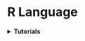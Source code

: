 # R Language

<div style='width:1000px;margin:auto'>

<details><summary><b>Tutorials</b></summary>
<p>

<details><summary><b>DataTypes</b></summary>
<p>
<p><a href="https://www.statmethods.net/input/datatypes.html">See the whole <b> Datatypes </b> from here</a> </p>

<details><summary><b>1. Vector</b> [Array in python]</summary>
<p>

<details><summary>Vector of <b>Strings</b></summary>
<p>
~~~
# A 'vector' is one of the data types in R. Vectors must contain
# the same type of data, that is the entries must all be of the
# same type: character (most programmers call these strings),
# logical (TRUE or FALSE), or numeric.

udacious <- c("Chris Saden", "Lauren Castellano",
              "Sarah Spikes","Dean Eckles",
              "Andy Brown", "Moira Burke",
              "Kunal Chawla")
~~~

</p>
</details>

<details><summary>Vector of <b>Numbers</b></summary>
<p>
~~~
# R start indexing from 1.
# the output will contain 1 and 10 and all the numbers in between.

numbers <- c(1:10)

numbers

numbers <- c(numbers, 11:20)

numbers
~~~

</p>
</details>

<details><summary><b>Built-in Functions</b> For Vectors</summary>
<p>

<details><summary><b>Get length of characters </b></summary>
<p>
~~~
mystery = nchar(udacious)
mystery

########### output #########
[1] 11 17 12 11 10 11 12  6
~~~
</p>
</details>

<details><summary><b>Element Selection</b></summary>
<p>
~~~
udacious[mystery == 11]


########### output #########
[1] "Chris Saden" "Dean Eckles" "Moira Burke"
~~~
</p>
</details>

</p>
</details> 

</p>
</details>

<details><summary><b>2. Matrices</b></summary>
<p>
~~~
# All columns in a matrix must have the same mode(numeric, character, etc.) and the same length. The general format is

# mymatrix <- matrix(vector, nrow=r, ncol=c, byrow=FALSE,
#   dimnames=list(char_vector_rownames, char_vector_colnames))

# byrow=TRUE indicates that the matrix should be filled by rows. byrow=FALSE indicates that the matrix should be filled by columns (the default). dimnames provides optional labels for the columns and rows.\

# generates 5 x 4 numeric matrix
y<-matrix(1:20, nrow=5,ncol=4)

# another example
cells <- c(1,26,24,68)
rnames <- c("R1", "R2")
cnames <- c("C1", "C2")
mymatrix <- matrix(cells, nrow=2, ncol=2, byrow=TRUE,
  dimnames=list(rnames, cnames))
  
# Identify rows, columns or elements using subscripts.
x[,4] # 4th column of matrix
x[3,] # 3rd row of matrix
x[2:4,1:3] # rows 2,3,4 of columns 1,2,3
~~~
</p>
</details>

<details><summary><b>3. Arrays</b></summary>
<p>
<blockquote>
  <p>Note: Arrays are similar to matrices but can have more than two dimensions. See help(array) for details. </p>
</blockquote>

</p>
</details>

<details><summary><b>4. DataFrames</b></summary>
<p>
<blockquote>
  <p>A data frame is more general than a matrix, in that different columns can have different modes (numeric, character, factor, etc.). This is similar to SAS and SPSS datasets.</p>
</blockquote>
~~~
d <- c(1,2,3,4)
e <- c("red", "white", "red", NA)
f <- c(TRUE,TRUE,TRUE,FALSE)
mydata <- data.frame(d,e,f)
names(mydata) <- c("ID","Color","Passed") # variable names
~~~
</p>
</details>

<details><summary><b>5. Lists</b> [dict in python]</summary>
<p>
<blockquote>
  <p>An ordered collection of objects (components). A list allows you to gather a variety of (possibly unrelated) objects under one name.</p>
</blockquote>
~~~
# example of a list with 4 components -
# a string, a numeric vector, a matrix, and a scaler
w <- list(name="Fred", mynumbers=a, mymatrix=y, age=5.3)

# example of a list containing two lists
v <- c(list1,list2)
~~~

<blockquote>
  <p>Identify elements of a list using the [[]] convention.</p>
</blockquote>
~~~
mylist[[2]] # 2nd component of the list
mylist[["mynumbers"]] # component named mynumbers in list
~~~

</p>
</details>

<details><summary><b>6. Factors</b> [cat variables]</summary>
<p>
<blockquote>
  <p>1. Tell R that a variable is nominal by making it a factor. The factor stores the nominal values as a vector of integers in the range [ 1... k ] (where k is the number of unique values in the nominal variable), and an internal vector of character strings (the original values) mapped to these integers.</p>
</blockquote>
~~~
# variable gender with 20 "male" entries and
# 30 "female" entries
gender <- c(rep("male",20), rep("female", 30))
gender <- factor(gender)
# stores gender as 20 1s and 30 2s and associates
# 1=female, 2=male internally (alphabetically)
# R now treats gender as a nominal variable
summary(gender)
~~~

<blockquote>
  <p>2. An ordered factor is used to represent an ordinal variable.</p>
</blockquote>
~~~
# variable rating coded as "large", "medium", "small'
rating <- ordered(rating, levels=c("small", "medium", "large")
# recodes rating to 1,2,3 and associates
# 1=large, 2=medium, 3=small internally
# R now treats rating as ordinal

# Alternative way
# T means True
rating <- factor(rating, levels=c("small", "medium", "large"), ordered=T)
~~~

</p>
</details>

</p>
</details>

<details><summary><b>DataFrame</b></summary>
<p>

<details><summary><b>Load DataFrame</b></summary>
<p>
~~~
# You should see mtcars appear in the 'Environment' tab with
# <Promise> listed next to it. 

# The object (mtcars) appears as a 'Promise' object in the
# workspace until we run some code that uses the object.

# R has stored the mtcars data into a spreadsheet-like object
# called a data frame. Run the next command to see what variables
# are in the data set and to fully load the data set as an
# object in R. You should see <Promise> disappear when you
# run the next line of code.

# Load from existing R dataframes.
data(mtcars)

## Load from csv file
# we use stringsAsFactors=FALSE to treat strings as strings not factors
# Note: Factor means a categorical variable that has different flavors or levels.
statesInfo <- read.csv('stateData.csv', stringsAsFactors=FALSE)
~~~
</p>
</details>


<details><summary>Print <b>Column names</b> and <b>Row names</b></summary>
<p>
~~~
# Print out all the data frame
mtcars

# Print the name of the columns
names(mtcars)

# Print the name of the rows
row.names(mtcars)

# Run this code to change the row names of the cars to numbers.
row.names(mtcars) <- c(1:32)
~~~
</p>
</details>

<details><summary>Print <b>Structure</b> of <b>DataFrame</b> [.info]</summary>
<p>
~~~
# str = structure
str(mtcars)

########## output ##########
'data.frame':	32 obs. of  11 variables:
 $ mpg : num  21 21 22.8 21.4 18.7 18.1 14.3 24.4 22.8 19.2 ...
 $ cyl : num  6 6 4 6 8 6 8 4 4 6 ...
 $ disp: num  160 160 108 258 360 ...
 $ hp  : num  110 110 93 110 175 105 245 62 95 123 ...
 $ drat: num  3.9 3.9 3.85 3.08 3.15 2.76 3.21 3.69 3.92 3.92 ...
 $ wt  : num  2.62 2.88 2.32 3.21 3.44 ...
 $ qsec: num  16.5 17 18.6 19.4 17 ...
 $ vs  : num  0 0 1 1 0 1 0 1 1 1 ...
 $ am  : num  1 1 1 0 0 0 0 0 0 0 ...
 $ gear: num  4 4 4 3 3 3 3 4 4 4 ...
 $ carb: num  4 4 1 1 2 1 4 2 2 4 ...
~~~
</p>
</details>

<details><summary>Print <b>Shape</b> of <b>DataFrame</b> [.shape]</summary>
<p>
~~~
# print out the dimensions
dim(mtcars)

########## output ##########
[1] 32 11		# 32 rows, 11 columns
~~~
</p>
</details>

<details><summary><b>Head</b> & <b>Tail</b> [.head(), .tail()]</summary>
<p>
~~~
# It's tedious to relabel our data frame with the right car names
# so let's reload the data set and print out the first ten rows.

data(mtcars)
head(mtcars, 10)

# The head() function prints out the first six rows of a data frame
# by default. Run the code below to see.
head(mtcars)

# I think you'll know what this does.
tail(mtcars, 3)
~~~
</p>
</details>

<details><summary><b>summary</b> [.describe()]</summary>
<p>
~~~
# like df.descibe in python to show some descriptive statistics about the columns in the data frame.
summary(df)
~~~
</p>
</details>

<details><summary>How many <b>unique</b> values in <b>a Categorical (factor)</b> Variable</summary>
<p>
~~~
# like df.descibe in python to show some descriptive statistics about the columns in the data frame.
table(df$cat_col)

######### output ################ age
      18-24       25-34       35-44       45-54       55-64 65 or Above    Under 18 
      15802       11575        2257         502         140          60        2330 
~~~

<h4>2. Show only the levels of the categorical variable</h4>
~~~
levels(df$cat_col)

####### Output ##########

~~~
</p>
</details>

<details><summary><b>Select specific Column</b></summary>
<p>
~~~
# 12. Let's examine our car data more closely. We can access an
# an individual variable (or column) from the data frame using
# the '$' sign. Run the code below to print out the variable
# miles per gallon. This is the mpg column in the data frame.

mtcars$mpg

# Print out any two other variables to the console.
mtcars$cyl
mtcars$drat

# Select by numbers of columns
head(statesInfo[, c(1, 2, 3)])

# Select a bunch of columns by number
head(df[, 1:5])  # select from first column to the fifth.
~~~
</p>
</details>

<details><summary><b>Select based on Condition</b></summary>
<p>
~~~
# 1. using "subset(dataframe, condition on columns)" 
stateSubset <- subset(df, state.region == 1)

# 2. using "df[Rows Condition, Columns Condition]
stateSubset <- df[df$state.region == 1, ]   # Select all columns for that condition

## Note: "state.region" is the name of the columns
~~~
</p>
</details>

<details><summary>Remove <b>Missing Values</b></summary>
<p>
~~~
# Extract missing data (in thise case, returns empty)
df_without_na <- na.omit(df)

# NOTE:
# In this case, you get an empty data frame, because every state has at least one missing value amongst the 153 fields. In contrast, if you ran the function with income_total, you’d just get the same data frame, because no values are missing for the first seven columns.
~~~
</p>
</details>

<details><summary><b>Merge</b> 2 dataframes together [.merge]</summary>
<p>
~~~
# Combine
income0813 <- merge(df1, df2, by="Id")
~~~
</p>
</details>


<details><summary><b>Save</b> dataframe as csv file [.to_csv]</summary>
<p>
~~~
# Save df in a csv file
write.table(income_total, "data/income-totals.csv",
    row.names=FALSE, sep=",")

~~~
</p>
</details>

</p>
</details>


<details><summary><b>Statistics</b></summary>
<p>
~~~
# This is a vector containing the mpg (miles per gallon) of
# the 32 cars. Run this next line of code to get the average mpg for
# for all the cars. What is it?
mean(mtcars$mpg)
~~~
</p>
</details>

<details><summary><b>Misc</b></summary>
<p>

<details><summary>Needs <b>Help</b></summary>
<p>
~~~
# Add '?' before any command to get some describtion
?names(mtcars)
~~~
</p>
</details>

<details><summary><b>Key Bindings</b></summary>
<p>
<ol>
<li><b>[Ctrl + Enter]</b>: Perform the current command, and move the cursor to the following command.</li>

<li><b>[Alt + Enter]</b>: Perform <i>only</i> the current command.</li>
</ol>
</p>
</details>

<details><summary>See or Change <b>Location</b></summary>
<p>
~~~
# see the working directory
getwd()

# change the working directory
setwd('link/to/path')
~~~
</p>
</details>

</p>
</details>

<details><summary><b>Rmd</b></summary>
<p>
<h4>markdown for R in Rstudio</h4>
<h4>Note:</h4> After you finish, press <b>knit</b>in Rstudio to convert Rmd to HTML.
~~~
# Example
Speed and Stopping Distances of Cars
========================================================

This is an R Markdown document or RMD. Markdown is a simple formatting syntax for authoring web pages (click the **Help** toolbar button for more details on using R Markdown).
<details><summary>Code</summary>
<p>
```{r}
?cars
str(cars)
```
</p>
</details>


```{r fig.height=10, fig.width=10}
plot(cars)
```
~~~
</p>
</details>

</p>
</details>

</div>